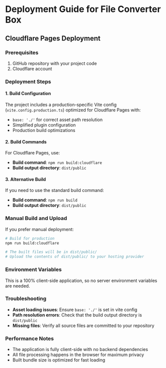 # Deployment Guide for File Converter Box

## Cloudflare Pages Deployment

### Prerequisites
1. GitHub repository with your project code
2. Cloudflare account

### Deployment Steps

#### 1. Build Configuration
The project includes a production-specific Vite config (`vite.config.production.ts`) optimized for Cloudflare Pages with:
- `base: './'` for correct asset path resolution
- Simplified plugin configuration
- Production build optimizations

#### 2. Build Commands
For Cloudflare Pages, use:
- **Build command**: `npm run build:cloudflare`
- **Build output directory**: `dist/public`

#### 3. Alternative Build
If you need to use the standard build command:
- **Build command**: `npm run build`
- **Build output directory**: `dist/public`

### Manual Build and Upload
If you prefer manual deployment:

```bash
# Build for production
npm run build:cloudflare

# The built files will be in dist/public/
# Upload the contents of dist/public/ to your hosting provider
```

### Environment Variables
This is a 100% client-side application, so no server environment variables are needed.

### Troubleshooting
- **Asset loading issues**: Ensure `base: './'` is set in vite config
- **Path resolution errors**: Check that the build output directory is `dist/public`
- **Missing files**: Verify all source files are committed to your repository

### Performance Notes
- The application is fully client-side with no backend dependencies
- All file processing happens in the browser for maximum privacy
- Built bundle size is optimized for fast loading